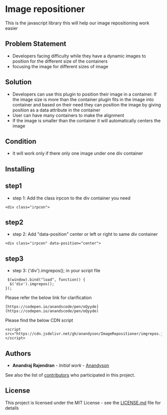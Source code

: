 # Image repositioner

This is the javascript library this will help our image repositioning work easier

## Problem Statement
* Developers facing difficulty while they have a dynamic images to position for the different size of the containers
* focusing the image for different sizes of image

## Solution
* Developers can use this plugin to position their image in a container. If the image size is more than the container plugin fits in the image into container and based on their need they can position the image by giving position as a data attribute in the container
* User can have many containers to make the alignment
* If the image is smaller than the container it will automatically centers the image

## Condition
* It will work only if there only one image under one div container

## Installing
## step1
* step 1: Add the class irpcon to the div container you need
```
<div class="irpcon">
```
## step2
* step 2: Add "data-position" center or left or right to same div container
```
<div class="irpcon" data-position="center">
```
## step3
* step 3: ('div').imgrepos(); in your script file
```
 $(window).bind("load", function() {
  $('div').imgrepos();
});
```
Please refer the below link for clarification
```
[https://codepen.io/anandscode/pen/oQyyde](https://codepen.io/anandscode/pen/oQyyde)
```
Please find the below CDN script
```
<script src="https://cdn.jsdelivr.net/gh/anandyson/ImageRepositioner/imgrepos.js"></script>
```

## Authors

* **Anandraj Rajendran** - *Initial work* - [Anandyson](https://github.com/anandyson)

See also the list of [contributors](https://github.com/anandyson/ImageRepositioner/contributors) who participated in this project.

## License

This project is licensed under the MIT License - see the [LICENSE.md](LICENSE.md) file for details

